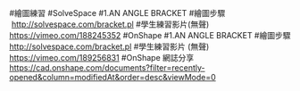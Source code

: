 #繪圖練習
#SolveSpace
  #1.AN ANGLE BRACKET
#繪圖步驟  http://solvespace.com/bracket.pl
#學生練習影片(無聲) https://vimeo.com/188245352
#OnShape
  #1.AN ANGLE BRACKET
#繪圖步驟  http://solvespace.com/bracket.pl
#學生練習影片 (無聲)  https://vimeo.com/189256831
#OnShape 網誌分享  https://cad.onshape.com/documents?filter=recently-opened&column=modifiedAt&order=desc&viewMode=0
